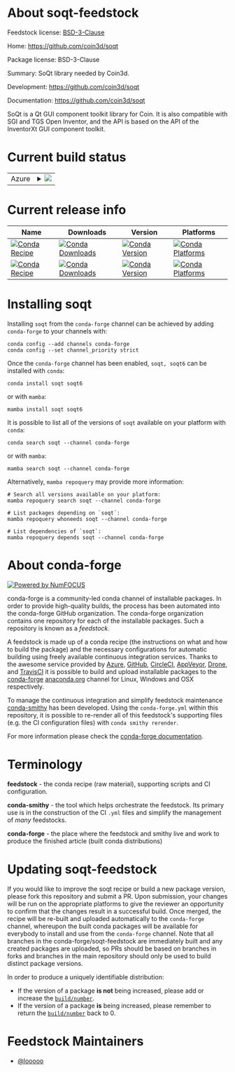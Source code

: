 About soqt-feedstock
====================

Feedstock license: [BSD-3-Clause](https://github.com/conda-forge/soqt-feedstock/blob/main/LICENSE.txt)

Home: https://github.com/coin3d/soqt

Package license: BSD-3-Clause

Summary: SoQt library needed by Coin3d.

Development: https://github.com/coin3d/soqt

Documentation: https://github.com/coin3d/soqt

SoQt is a Qt GUI component toolkit library for Coin. It is also compatible with SGI and TGS Open Inventor, and the API is based on the API of the InventorXt GUI component toolkit.


Current build status
====================


<table>
    
  <tr>
    <td>Azure</td>
    <td>
      <details>
        <summary>
          <a href="https://dev.azure.com/conda-forge/feedstock-builds/_build/latest?definitionId=5395&branchName=main">
            <img src="https://dev.azure.com/conda-forge/feedstock-builds/_apis/build/status/soqt-feedstock?branchName=main">
          </a>
        </summary>
        <table>
          <thead><tr><th>Variant</th><th>Status</th></tr></thead>
          <tbody><tr>
              <td>linux_64_build_variantqt5</td>
              <td>
                <a href="https://dev.azure.com/conda-forge/feedstock-builds/_build/latest?definitionId=5395&branchName=main">
                  <img src="https://dev.azure.com/conda-forge/feedstock-builds/_apis/build/status/soqt-feedstock?branchName=main&jobName=linux&configuration=linux%20linux_64_build_variantqt5" alt="variant">
                </a>
              </td>
            </tr><tr>
              <td>linux_64_build_variantqt6</td>
              <td>
                <a href="https://dev.azure.com/conda-forge/feedstock-builds/_build/latest?definitionId=5395&branchName=main">
                  <img src="https://dev.azure.com/conda-forge/feedstock-builds/_apis/build/status/soqt-feedstock?branchName=main&jobName=linux&configuration=linux%20linux_64_build_variantqt6" alt="variant">
                </a>
              </td>
            </tr><tr>
              <td>linux_aarch64_build_variantqt5</td>
              <td>
                <a href="https://dev.azure.com/conda-forge/feedstock-builds/_build/latest?definitionId=5395&branchName=main">
                  <img src="https://dev.azure.com/conda-forge/feedstock-builds/_apis/build/status/soqt-feedstock?branchName=main&jobName=linux&configuration=linux%20linux_aarch64_build_variantqt5" alt="variant">
                </a>
              </td>
            </tr><tr>
              <td>linux_aarch64_build_variantqt6</td>
              <td>
                <a href="https://dev.azure.com/conda-forge/feedstock-builds/_build/latest?definitionId=5395&branchName=main">
                  <img src="https://dev.azure.com/conda-forge/feedstock-builds/_apis/build/status/soqt-feedstock?branchName=main&jobName=linux&configuration=linux%20linux_aarch64_build_variantqt6" alt="variant">
                </a>
              </td>
            </tr><tr>
              <td>osx_64_build_variantqt5</td>
              <td>
                <a href="https://dev.azure.com/conda-forge/feedstock-builds/_build/latest?definitionId=5395&branchName=main">
                  <img src="https://dev.azure.com/conda-forge/feedstock-builds/_apis/build/status/soqt-feedstock?branchName=main&jobName=osx&configuration=osx%20osx_64_build_variantqt5" alt="variant">
                </a>
              </td>
            </tr><tr>
              <td>osx_64_build_variantqt6</td>
              <td>
                <a href="https://dev.azure.com/conda-forge/feedstock-builds/_build/latest?definitionId=5395&branchName=main">
                  <img src="https://dev.azure.com/conda-forge/feedstock-builds/_apis/build/status/soqt-feedstock?branchName=main&jobName=osx&configuration=osx%20osx_64_build_variantqt6" alt="variant">
                </a>
              </td>
            </tr><tr>
              <td>osx_arm64_build_variantqt5</td>
              <td>
                <a href="https://dev.azure.com/conda-forge/feedstock-builds/_build/latest?definitionId=5395&branchName=main">
                  <img src="https://dev.azure.com/conda-forge/feedstock-builds/_apis/build/status/soqt-feedstock?branchName=main&jobName=osx&configuration=osx%20osx_arm64_build_variantqt5" alt="variant">
                </a>
              </td>
            </tr><tr>
              <td>osx_arm64_build_variantqt6</td>
              <td>
                <a href="https://dev.azure.com/conda-forge/feedstock-builds/_build/latest?definitionId=5395&branchName=main">
                  <img src="https://dev.azure.com/conda-forge/feedstock-builds/_apis/build/status/soqt-feedstock?branchName=main&jobName=osx&configuration=osx%20osx_arm64_build_variantqt6" alt="variant">
                </a>
              </td>
            </tr><tr>
              <td>win_64_build_variantqt5</td>
              <td>
                <a href="https://dev.azure.com/conda-forge/feedstock-builds/_build/latest?definitionId=5395&branchName=main">
                  <img src="https://dev.azure.com/conda-forge/feedstock-builds/_apis/build/status/soqt-feedstock?branchName=main&jobName=win&configuration=win%20win_64_build_variantqt5" alt="variant">
                </a>
              </td>
            </tr><tr>
              <td>win_64_build_variantqt6</td>
              <td>
                <a href="https://dev.azure.com/conda-forge/feedstock-builds/_build/latest?definitionId=5395&branchName=main">
                  <img src="https://dev.azure.com/conda-forge/feedstock-builds/_apis/build/status/soqt-feedstock?branchName=main&jobName=win&configuration=win%20win_64_build_variantqt6" alt="variant">
                </a>
              </td>
            </tr>
          </tbody>
        </table>
      </details>
    </td>
  </tr>
</table>

Current release info
====================

| Name | Downloads | Version | Platforms |
| --- | --- | --- | --- |
| [![Conda Recipe](https://img.shields.io/badge/recipe-soqt-green.svg)](https://anaconda.org/conda-forge/soqt) | [![Conda Downloads](https://img.shields.io/conda/dn/conda-forge/soqt.svg)](https://anaconda.org/conda-forge/soqt) | [![Conda Version](https://img.shields.io/conda/vn/conda-forge/soqt.svg)](https://anaconda.org/conda-forge/soqt) | [![Conda Platforms](https://img.shields.io/conda/pn/conda-forge/soqt.svg)](https://anaconda.org/conda-forge/soqt) |
| [![Conda Recipe](https://img.shields.io/badge/recipe-soqt6-green.svg)](https://anaconda.org/conda-forge/soqt6) | [![Conda Downloads](https://img.shields.io/conda/dn/conda-forge/soqt6.svg)](https://anaconda.org/conda-forge/soqt6) | [![Conda Version](https://img.shields.io/conda/vn/conda-forge/soqt6.svg)](https://anaconda.org/conda-forge/soqt6) | [![Conda Platforms](https://img.shields.io/conda/pn/conda-forge/soqt6.svg)](https://anaconda.org/conda-forge/soqt6) |

Installing soqt
===============

Installing `soqt` from the `conda-forge` channel can be achieved by adding `conda-forge` to your channels with:

```
conda config --add channels conda-forge
conda config --set channel_priority strict
```

Once the `conda-forge` channel has been enabled, `soqt, soqt6` can be installed with `conda`:

```
conda install soqt soqt6
```

or with `mamba`:

```
mamba install soqt soqt6
```

It is possible to list all of the versions of `soqt` available on your platform with `conda`:

```
conda search soqt --channel conda-forge
```

or with `mamba`:

```
mamba search soqt --channel conda-forge
```

Alternatively, `mamba repoquery` may provide more information:

```
# Search all versions available on your platform:
mamba repoquery search soqt --channel conda-forge

# List packages depending on `soqt`:
mamba repoquery whoneeds soqt --channel conda-forge

# List dependencies of `soqt`:
mamba repoquery depends soqt --channel conda-forge
```


About conda-forge
=================

[![Powered by
NumFOCUS](https://img.shields.io/badge/powered%20by-NumFOCUS-orange.svg?style=flat&colorA=E1523D&colorB=007D8A)](https://numfocus.org)

conda-forge is a community-led conda channel of installable packages.
In order to provide high-quality builds, the process has been automated into the
conda-forge GitHub organization. The conda-forge organization contains one repository
for each of the installable packages. Such a repository is known as a *feedstock*.

A feedstock is made up of a conda recipe (the instructions on what and how to build
the package) and the necessary configurations for automatic building using freely
available continuous integration services. Thanks to the awesome service provided by
[Azure](https://azure.microsoft.com/en-us/services/devops/), [GitHub](https://github.com/),
[CircleCI](https://circleci.com/), [AppVeyor](https://www.appveyor.com/),
[Drone](https://cloud.drone.io/welcome), and [TravisCI](https://travis-ci.com/)
it is possible to build and upload installable packages to the
[conda-forge](https://anaconda.org/conda-forge) [anaconda.org](https://anaconda.org/)
channel for Linux, Windows and OSX respectively.

To manage the continuous integration and simplify feedstock maintenance
[conda-smithy](https://github.com/conda-forge/conda-smithy) has been developed.
Using the ``conda-forge.yml`` within this repository, it is possible to re-render all of
this feedstock's supporting files (e.g. the CI configuration files) with ``conda smithy rerender``.

For more information please check the [conda-forge documentation](https://conda-forge.org/docs/).

Terminology
===========

**feedstock** - the conda recipe (raw material), supporting scripts and CI configuration.

**conda-smithy** - the tool which helps orchestrate the feedstock.
                   Its primary use is in the construction of the CI ``.yml`` files
                   and simplify the management of *many* feedstocks.

**conda-forge** - the place where the feedstock and smithy live and work to
                  produce the finished article (built conda distributions)


Updating soqt-feedstock
=======================

If you would like to improve the soqt recipe or build a new
package version, please fork this repository and submit a PR. Upon submission,
your changes will be run on the appropriate platforms to give the reviewer an
opportunity to confirm that the changes result in a successful build. Once
merged, the recipe will be re-built and uploaded automatically to the
`conda-forge` channel, whereupon the built conda packages will be available for
everybody to install and use from the `conda-forge` channel.
Note that all branches in the conda-forge/soqt-feedstock are
immediately built and any created packages are uploaded, so PRs should be based
on branches in forks and branches in the main repository should only be used to
build distinct package versions.

In order to produce a uniquely identifiable distribution:
 * If the version of a package **is not** being increased, please add or increase
   the [``build/number``](https://docs.conda.io/projects/conda-build/en/latest/resources/define-metadata.html#build-number-and-string).
 * If the version of a package **is** being increased, please remember to return
   the [``build/number``](https://docs.conda.io/projects/conda-build/en/latest/resources/define-metadata.html#build-number-and-string)
   back to 0.

Feedstock Maintainers
=====================

* [@looooo](https://github.com/looooo/)

